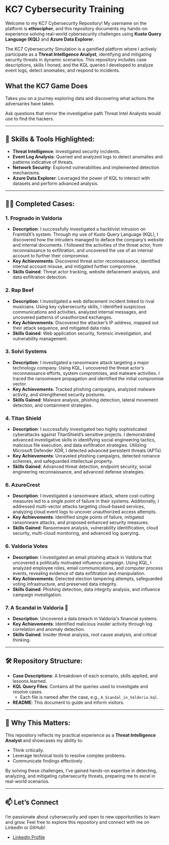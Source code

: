 # KC7 Cybersecurity Training

Welcome to my KC7 Cybersecurity Repository! My username on the platform is **ethiocipher**, and this repository documents my hands-on experience solving real-world cybersecurity challenges using **Kusto Query Language (KQL)** and **Azure Data Explorer**.

The KC7 Cybersecurity Simulation is a gamified platform where I actively participate as a **Threat Intelligence Analyst**, identifying and mitigating security threats in dynamic scenarios. This repository includes case descriptions, skills I honed, and the KQL queries I developed to analyze event logs, detect anomalies, and respond to incidents.


## What the KC7 Game Does
Takes you on a journey exploring data and discovering what actions the adversaries have taken.

Ask questions that mirror the investigative path Threat Intel Analysts would use to find the hackers.

---

## 🚀 Skills & Tools Highlighted:

- **Threat Intelligence**: Investigated security incidents.
- **Event Log Analysis**: Queried and analyzed logs to detect anomalies and patterns indicative of threats.
- **Network Security**: Explored vulnerabilities and implemented detection mechanisms.
- **Azure Data Explorer**: Leveraged the power of KQL to interact with datasets and perform advanced analysis.

---

## 🕵️‍♂️ Completed Cases:

### 1. **Frognado in Valdoria**
- **Description**: I successfully investigated a hacktivist intrusion on FramtidX’s system. Through my use of Kusto Query Language (KQL), I discovered how the intruders managed to deface the company’s website and internal documents. I followed the activities of the threat actor, from reconnaissance to exfiltration, and uncovered the use of an internal account to further their compromise.
- **Key Achievements**: Discovered threat actor reconnaissance, identified internal account misuse, and mitigated further compromise.
- **Skills Gained**: Threat actor tracking, website defacement analysis, and data exfiltration detection.

### 2. **Rap Beef**
- **Description**: I investigated a web defacement incident linked to rival musicians. Using key cybersecurity skills, I identified suspicious communications and activities, analyzed internal messages, and uncovered patterns of unauthorized exchanges.
- **Key Achievements**: Discovered the attacker’s IP address, mapped out their attack sequence, and mitigated data risks.
- **Skills Gained**: Web application security, forensic investigation, and vulnerability management.

### 3. **Solvi Systems**
- **Description**: I investigated a ransomware attack targeting a major technology company. Using KQL, I uncovered the threat actor’s reconnaissance efforts, system compromises, and malware activities. I traced the ransomware propagation and identified the initial compromise vector.
- **Key Achievements**: Tracked phishing campaigns, analyzed malware activity, and strengthened security postures.
- **Skills Gained**: Malware analysis, phishing detection, lateral movement detection, and containment strategies.

### 4. **Titan Shield**
- **Description**: I successfully investigated two highly sophisticated cyberattacks against TitanShield’s sensitive projects. I demonstrated advanced investigative skills in identifying social engineering tactics, malicious file execution, and data exfiltration strategies. Utilizing Microsoft Defender XDR, I detected advanced persistent threats (APTs).
- **Key Achievements**: Unraveled phishing campaigns, detected romance schemes, and safeguarded intellectual property.
- **Skills Gained**: Advanced threat detection, endpoint security, social engineering reconnaissance, and advanced defense strategies.


### 6. **AzureCrest**
- **Description**: I investigated a ransomware attack, where cost-cutting measures led to a single point of failure in their systems. Additionally, I addressed multi-vector attacks targeting cloud-based services, analyzing cloud event logs to uncover unauthorized access attempts.
- **Key Achievements**: Identified single points of failure, mitigated ransomware attacks, and proposed enhanced security measures.
- **Skills Gained**: Ransomware analysis, vulnerability identification, cloud security, multi-cloud monitoring, and advanced log querying.

### 6. **Valdoria Votes**
- **Description**: I investigated an email phishing attack in Valdoria that uncovered a politically motivated influence campaign. Using KQL, I analyzed employee roles, email communications, and computer process events, revealing evidence of data exfiltration and manipulation.
- **Key Achievements**: Detected election tampering attempts, safeguarded voting infrastructure, and preserved data integrity.
- **Skills Gained**: Phishing detection, data integrity analysis, and influence campaign investigation.

### 7. **A Scandal in Valdoria** 🌟
- **Description**: Uncovered a data breach in Valdoria's financial systems.
- **Key Achievements**: Identified malicious insider activity through log correlation and anomaly detection.
- **Skills Gained**: Insider threat analysis, root cause analysis, and critical thinking.

---

## 🛠 Repository Structure:

- **Case Descriptions**: A breakdown of each scenario, skills applied, and lessons learned.
- **KQL Query Files**: Contains all the queries used to investigate and resolve cases.
  - Each file is named after the case, e.g., `A_Scandal_in_Valdoria.kql`.
- **README**: This document to guide and inform visitors.

---

## 🎯 Why This Matters:

This repository reflects my practical experience as a **Threat Intelligence Analyst** and showcases my ability to:

- Think critically.
- Leverage technical tools to resolve complex problems.
- Communicate findings effectively .

By solving these challenges, I’ve gained hands-on expertise in detecting, analyzing, and mitigating cybersecurity threats, preparing me to excel in real-world scenarios.

---

## 📫 Let’s Connect

I’m passionate about cybersecurity and open to new opportunities to learn and grow. Feel free to explore this repository and connect with me on LinkedIn or GitHub!

- [LinkedIn Profile](https://www.linkedin.com/in/ethiocipher/)

